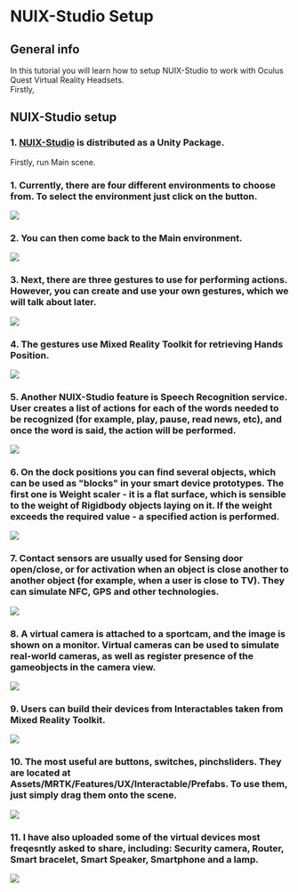 # NUIX-Studio Setup



## General info
In this tutorial you will learn how to setup NUIX-Studio to work with Oculus Quest Virtual Reality Headsets.\
Firstly,



## NUIX-Studio setup

### 1. [NUIX-Studio](https://github.com/VRSimulator/NUIX-Studio-APP) is distributed as a Unity Package. 


Firstly, run Main scene.
### 1. Currently, there are four different environments to choose from. To select the environment just click on the button.
![](https://github.com/FedorIvachev/IoThingsLab-ReadmeFiles/blob/master/Tutorials/NUIX-Tutorial-Pictures/NUIX-Tutorial-1.png)

### 2. You can then come back to the Main environment.
![](https://github.com/FedorIvachev/IoThingsLab-ReadmeFiles/blob/master/Tutorials/NUIX-Tutorial-Pictures/NUIX-Tutorial-3.png)

### 3. Next, there are three gestures to use for performing actions. However, you can create and use your own gestures, which we will talk about later.
![](https://github.com/FedorIvachev/IoThingsLab-ReadmeFiles/blob/master/Tutorials/NUIX-Tutorial-Pictures/NUIX-Tutorial-4.png)

### 4. The gestures use Mixed Reality Toolkit for retrieving Hands Position.
![](https://github.com/FedorIvachev/IoThingsLab-ReadmeFiles/blob/master/Tutorials/NUIX-Tutorial-Pictures/NUIX-Tutorial-5.png)

### 5. Another NUIX-Studio feature is Speech Recognition service. User creates a list of actions for each of the words needed to be recognized (for example, play, pause, read news, etc), and once the word is said, the action will be performed.
![](https://github.com/FedorIvachev/IoThingsLab-ReadmeFiles/blob/master/Tutorials/NUIX-Tutorial-Pictures/NUIX-Tutorial-6.png)

### 6. On the dock positions you can find several objects, which can be used as "blocks" in your smart device prototypes. The first one is Weight scaler - it is a flat surface, which is sensible to the weight of Rigidbody objects laying on it. If the weight exceeds the required value - a specified action is  performed.
![](https://github.com/FedorIvachev/IoThingsLab-ReadmeFiles/blob/master/Tutorials/NUIX-Tutorial-Pictures/NUIX-Tutorial-7.png)

### 7. Contact sensors are usually used for Sensing door open/close, or for activation when an object is close another to another object (for example, when a user is close to TV). They can simulate NFC, GPS and other technologies.
![](https://github.com/FedorIvachev/IoThingsLab-ReadmeFiles/blob/master/Tutorials/NUIX-Tutorial-Pictures/NUIX-Tutorial-8.png)

### 8. A virtual camera is attached to a sportcam, and the image is shown on a monitor. Virtual cameras can be used to simulate real-world cameras, as well as register presence of the gameobjects in the camera view.
![](https://github.com/FedorIvachev/IoThingsLab-ReadmeFiles/blob/master/Tutorials/NUIX-Tutorial-Pictures/NUIX-Tutorial-9.png)

### 9. Users can build their devices from Interactables taken from Mixed Reality Toolkit.
![](https://github.com/FedorIvachev/IoThingsLab-ReadmeFiles/blob/master/Tutorials/NUIX-Tutorial-Pictures/NUIX-Tutorial-10.png)

### 10. The most useful are buttons, switches, pinchsliders. They are located at Assets/MRTK/Features/UX/Interactable/Prefabs. To use them, just simply drag them onto the scene.
![](https://github.com/FedorIvachev/IoThingsLab-ReadmeFiles/blob/master/Tutorials/NUIX-Tutorial-Pictures/NUIX-Tutorial-11.png)

### 11. I have also uploaded some of the virtual devices most freqesntly asked to share, including: Security camera, Router, Smart bracelet, Smart Speaker, Smartphone and a lamp.
![](https://github.com/FedorIvachev/IoThingsLab-ReadmeFiles/blob/master/Tutorials/NUIX-Tutorial-Pictures/NUIX-Tutorial-12.png)
